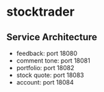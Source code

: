 # stocktrader

## Service Architecture

- feedback: port 18080
- comment tone: port 18081
- portfolio: port 18082
- stock quote: port 18083
- account: port 18084